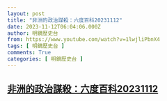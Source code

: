 ```yaml
---
layout: post
title: "非洲的政治謀殺：六度百科20231112"
date: 2023-11-12T06:04:06.000Z
author: 明鏡歷史台
from: https://www.youtube.com/watch?v=1lwjliPbnX4
tags: [ 明鏡歷史台 ]
comments: True
categories: [ 明鏡歷史台 ]
---
```

<!--1699769046000-->
[非洲的政治謀殺：六度百科20231112](https://www.youtube.com/watch?v=1lwjliPbnX4)
------

<div>

</div>
